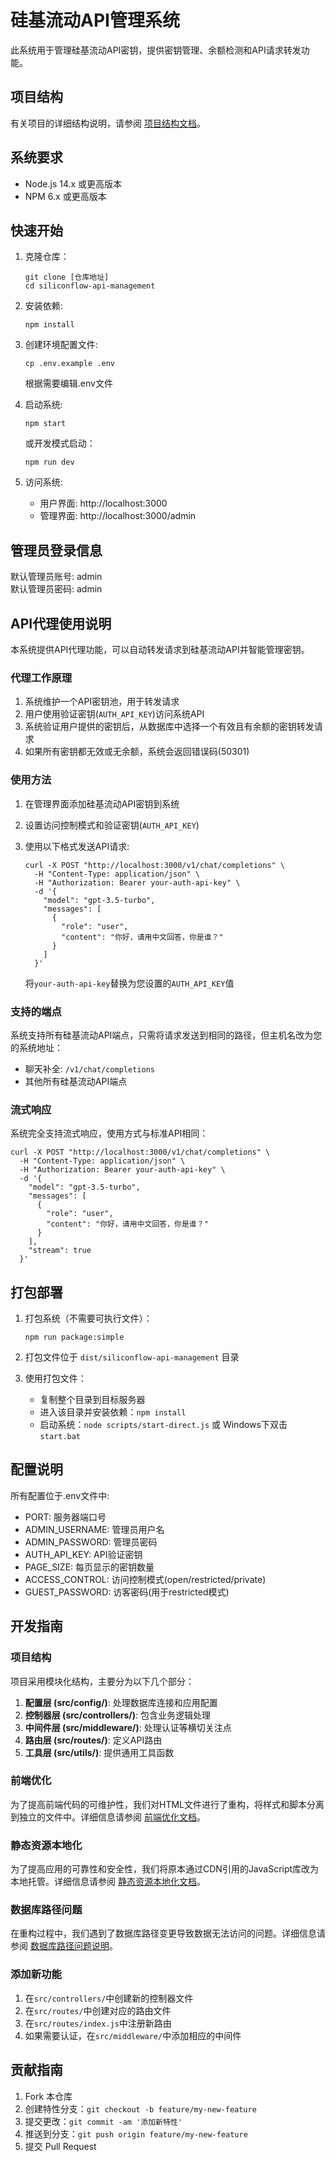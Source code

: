 # 硅基流动API管理系统

此系统用于管理硅基流动API密钥，提供密钥管理、余额检测和API请求转发功能。

## 项目结构

有关项目的详细结构说明，请参阅 [项目结构文档](docs/project-structure.md)。

## 系统要求

- Node.js 14.x 或更高版本
- NPM 6.x 或更高版本

## 快速开始

1. 克隆仓库：
   ```
   git clone [仓库地址]
   cd siliconflow-api-management
   ```

2. 安装依赖:
   ```
   npm install
   ```

3. 创建环境配置文件:
   ```
   cp .env.example .env
   ```
   根据需要编辑.env文件

4. 启动系统:
   ```
   npm start
   ```
   或开发模式启动：
   ```
   npm run dev
   ```

5. 访问系统:
   - 用户界面: http://localhost:3000
   - 管理界面: http://localhost:3000/admin

## 管理员登录信息

默认管理员账号: admin  
默认管理员密码: admin

## API代理使用说明

本系统提供API代理功能，可以自动转发请求到硅基流动API并智能管理密钥。

### 代理工作原理

1. 系统维护一个API密钥池，用于转发请求
2. 用户使用验证密钥(`AUTH_API_KEY`)访问系统API
3. 系统验证用户提供的密钥后，从数据库中选择一个有效且有余额的密钥转发请求
4. 如果所有密钥都无效或无余额，系统会返回错误码(50301)

### 使用方法

1. 在管理界面添加硅基流动API密钥到系统
2. 设置访问控制模式和验证密钥(`AUTH_API_KEY`)
3. 使用以下格式发送API请求:

   ```
   curl -X POST "http://localhost:3000/v1/chat/completions" \
     -H "Content-Type: application/json" \
     -H "Authorization: Bearer your-auth-api-key" \
     -d '{
       "model": "gpt-3.5-turbo",
       "messages": [
         {
           "role": "user",
           "content": "你好，请用中文回答，你是谁？"
         }
       ]
     }'
   ```

   将`your-auth-api-key`替换为您设置的`AUTH_API_KEY`值

### 支持的端点

系统支持所有硅基流动API端点，只需将请求发送到相同的路径，但主机名改为您的系统地址：

- 聊天补全: `/v1/chat/completions`
- 其他所有硅基流动API端点

### 流式响应

系统完全支持流式响应，使用方式与标准API相同：

```
curl -X POST "http://localhost:3000/v1/chat/completions" \
  -H "Content-Type: application/json" \
  -H "Authorization: Bearer your-auth-api-key" \
  -d '{
    "model": "gpt-3.5-turbo",
    "messages": [
      {
        "role": "user",
        "content": "你好，请用中文回答，你是谁？"
      }
    ],
    "stream": true
  }'
```

## 打包部署

1. 打包系统（不需要可执行文件）：
   ```
   npm run package:simple
   ```

2. 打包文件位于 `dist/siliconflow-api-management` 目录

3. 使用打包文件：
   - 复制整个目录到目标服务器
   - 进入该目录并安装依赖：`npm install`
   - 启动系统：`node scripts/start-direct.js` 或 Windows下双击 `start.bat`

## 配置说明

所有配置位于.env文件中:

- PORT: 服务器端口号
- ADMIN_USERNAME: 管理员用户名
- ADMIN_PASSWORD: 管理员密码
- AUTH_API_KEY: API验证密钥
- PAGE_SIZE: 每页显示的密钥数量
- ACCESS_CONTROL: 访问控制模式(open/restricted/private)
- GUEST_PASSWORD: 访客密码(用于restricted模式)

## 开发指南

### 项目结构

项目采用模块化结构，主要分为以下几个部分：

1. **配置层 (src/config/)**: 处理数据库连接和应用配置
2. **控制器层 (src/controllers/)**: 包含业务逻辑处理
3. **中间件层 (src/middleware/)**: 处理认证等横切关注点
4. **路由层 (src/routes/)**: 定义API路由
5. **工具层 (src/utils/)**: 提供通用工具函数

### 前端优化

为了提高前端代码的可维护性，我们对HTML文件进行了重构，将样式和脚本分离到独立的文件中。详细信息请参阅 [前端优化文档](docs/frontend-optimization.md)。

### 静态资源本地化

为了提高应用的可靠性和安全性，我们将原本通过CDN引用的JavaScript库改为本地托管。详细信息请参阅 [静态资源本地化文档](docs/local-static-assets.md)。

### 数据库路径问题

在重构过程中，我们遇到了数据库路径变更导致数据无法访问的问题。详细信息请参阅 [数据库路径问题说明](docs/database-path-issue.md)。

### 添加新功能

1. 在`src/controllers/`中创建新的控制器文件
2. 在`src/routes/`中创建对应的路由文件
3. 在`src/routes/index.js`中注册新路由
4. 如果需要认证，在`src/middleware/`中添加相应的中间件

## 贡献指南

1. Fork 本仓库
2. 创建特性分支：`git checkout -b feature/my-new-feature`
3. 提交更改：`git commit -am '添加新特性'`
4. 推送到分支：`git push origin feature/my-new-feature`
5. 提交 Pull Request
